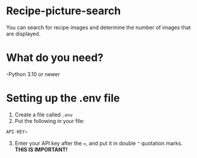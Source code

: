 # Recipe-picture-search
You can search for recipe images and determine the number of images that are displayed.

# What do you need?
-Python 3.10 or newer

# Setting up the .env file
1. Create a file called `.env`
2. Put the following in your file:
```py
API-KEY=
```
3. Enter your API key after the `=`, and put it in double `"` quotation marks. **THIS IS IMPORTANT!**
